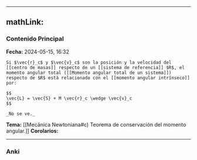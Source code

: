 
---
mathLink:
---
### Contenido Principal

**Fecha:** 2024-05-15, 16:32

```ad-proposition
Si $\vec{r}_c$ y $\vec{v}_c$ son la posición y la velocidad del [[centro de masas]] respecto de un [[sistema de referencia]] $R$, el momento angular total ([[Momento angular total de un sistema]]) respecto de $R$ está relacionado con el [[momento angular intrínseco]] por:

$$
\vec{L} = \vec{S} + M \vec{r}_c \wedge \vec{v}_c
$$
```


```ad-proof
_No se ve._
```

**Tema:** [[Mecánica Newtoniana#c) Teorema de conservación del momento angular.]]
**Corolarios:**

---
### Anki
